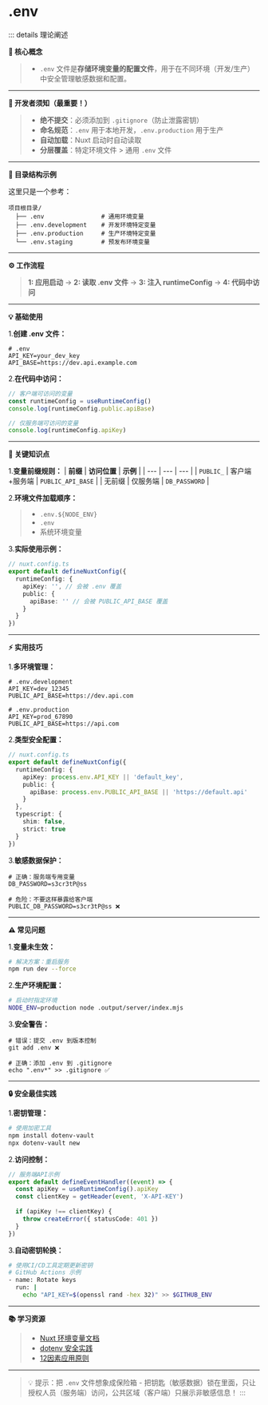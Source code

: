 # .env
::: details 理论阐述

  **🧠 核心概念**

  > - `.env` 文件是**存储环境变量的配置文件**，用于在不同环境（开发/生产）中安全管理敏感数据和配置。
  ---
  **🚫 开发者须知（最重要！）**

  > - **绝不提交**：必须添加到 `.gitignore`（防止泄露密钥）
  > - **命名规范**：`.env` 用于本地开发，`.env.production` 用于生产
  > - **自动加载**：Nuxt 启动时自动读取
  > - **分层覆盖**：特定环境文件 > 通用 `.env` 文件
  ---
  **📁 目录结构示例**

  这里只是一个参考：
  ``` text
  项目根目录/
    ├── .env                # 通用环境变量
    ├── .env.development    # 开发环境特定变量
    ├── .env.production     # 生产环境特定变量
    └── .env.staging        # 预发布环境变量
  ```
  ---
  **⚙️ 工作流程**
  
  > **1: 应用启动** -> **2: 读取 .env 文件** -> **3: 注入 runtimeConfig** -> **4: 代码中访问**
  ---
  **💡 基础使用**
  
  1.**创建 .env 文件：**
  ```env
  # .env
  API_KEY=your_dev_key
  API_BASE=https://dev.api.example.com
  ```

  2.**在代码中访问：**
  ```ts
  // 客户端可访问的变量
  const runtimeConfig = useRuntimeConfig()
  console.log(runtimeConfig.public.apiBase)

  // 仅服务端可访问的变量
  console.log(runtimeConfig.apiKey)
  ```
  ---
  **🌟 关键知识点**

  1.**变量前缀规则：**
  |  **前缀**  |  **访问位置**  |  **示例**  |
  |  ---  |  ---  |  ---  |
  |  `PUBLIC_`  |  客户端+服务端  |  `PUBLIC_API_BASE`  |
  |  无前缀  |  仅服务端  |  `DB_PASSWORD`  |

  2.**环境文件加载顺序：**
  
  > - `.env.${NODE_ENV}`
  > - `.env`
  > - 系统环境变量

  3.**实际使用示例：**
  ```ts
  // nuxt.config.ts
  export default defineNuxtConfig({
    runtimeConfig: {
      apiKey: '', // 会被 .env 覆盖
      public: {
        apiBase: '' // 会被 PUBLIC_API_BASE 覆盖
      }
    }
  })
  ```
  ---
  **⚡️ 实用技巧**

  1.**多环境管理：**
  ```env
  # .env.development
  API_KEY=dev_12345
  PUBLIC_API_BASE=https://dev.api.com

  # .env.production
  API_KEY=prod_67890
  PUBLIC_API_BASE=https://api.com
  ```

  2.**类型安全配置：**
  ```ts
  // nuxt.config.ts
  export default defineNuxtConfig({
    runtimeConfig: {
      apiKey: process.env.API_KEY || 'default_key',
      public: {
        apiBase: process.env.PUBLIC_API_BASE || 'https://default.api'
      }
    },
    typescript: {
      shim: false,
      strict: true
    }
  })
  ```

  3.**敏感数据保护：**
  ```env
  # 正确：服务端专用变量
  DB_PASSWORD=s3cr3tP@ss

  # 危险：不要这样暴露给客户端
  PUBLIC_DB_PASSWORD=s3cr3tP@ss ❌
  ```
  ---
  **⚠️ 常见问题**

  1.**变量未生效：**
  ```bash
  # 解决方案：重启服务
  npm run dev --force
  ```

  2.**生产环境配置：**
  ```bash
  # 启动时指定环境
  NODE_ENV=production node .output/server/index.mjs
  ```

  3.**安全警告：**
  ```env
  # 错误：提交 .env 到版本控制
  git add .env ❌

  # 正确：添加 .env 到 .gitignore
  echo ".env*" >> .gitignore ✅
  ```
  ---
  **🔒 安全最佳实践**

  1.**密钥管理：**
  ```bash
  # 使用加密工具
  npm install dotenv-vault
  npx dotenv-vault new
  ```

  2.**访问控制：**
  ```ts
  // 服务端API示例
  export default defineEventHandler((event) => {
    const apiKey = useRuntimeConfig().apiKey
    const clientKey = getHeader(event, 'X-API-KEY')
    
    if (apiKey !== clientKey) {
      throw createError({ statusCode: 401 })
    }
  })
  ```

  3.**自动密钥轮换：**
  ```bash
  # 使用CI/CD工具定期更新密钥
  # GitHub Actions 示例
  - name: Rotate keys
    run: |
      echo "API_KEY=$(openssl rand -hex 32)" >> $GITHUB_ENV
  ```
  ---
  **📚 学习资源**
  > - [Nuxt 环境变量文档](https://nuxt.com/docs/guide/going-further/runtime-config)
  > - [dotenv 安全实践](https://www.dotenv.org/docs/security)
  > - [12因素应用原则](https://12factor.net/config)
  ---
  > 💡 提示：把 `.env` 文件想象成保险箱 - 把钥匙（敏感数据）锁在里面，只让授权人员（服务端）访问，公共区域（客户端）只展示非敏感信息！
:::
  